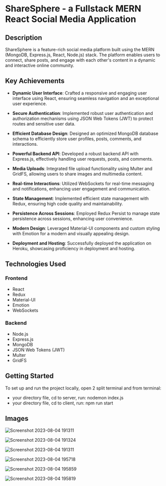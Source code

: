 # ShareSphere - a Fullstack MERN React Social Media Application

## Description

ShareSphere is a feature-rich social media platform built using the MERN (MongoDB, Express.js, React, Node.js) stack. The platform enables users to connect, share posts, and engage with each other's content in a dynamic and interactive online community.

## Key Achievements

- **Dynamic User Interface**: Crafted a responsive and engaging user interface using React, ensuring seamless navigation and an exceptional user experience.

- **Secure Authentication**: Implemented robust user authentication and authorization mechanisms using JSON Web Tokens (JWT) to protect routes and sensitive user data.

- **Efficient Database Design**: Designed an optimized MongoDB database schema to efficiently store user profiles, posts, comments, and interactions.

- **Powerful Backend API**: Developed a robust backend API with Express.js, effectively handling user requests, posts, and comments.

- **Media Uploads**: Integrated file upload functionality using Multer and GridFS, allowing users to share images and multimedia content.

- **Real-time Interactions**: Utilized WebSockets for real-time messaging and notifications, enhancing user engagement and communication.

- **State Management**: Implemented efficient state management with Redux, ensuring high code quality and maintainability.

- **Persistence Across Sessions**: Employed Redux Persist to manage state persistence across sessions, enhancing user convenience.

- **Modern Design**: Leveraged Material-UI components and custom styling with Emotion for a modern and visually appealing design.

- **Deployment and Hosting**: Successfully deployed the application on Heroku, showcasing proficiency in deployment and hosting.

## Technologies Used

### Frontend

- React
- Redux
- Material-UI
- Emotion
- WebSockets

### Backend

- Node.js
- Express.js
- MongoDB
- JSON Web Tokens (JWT)
- Multer
- GridFS

## Getting Started

To set up and run the project locally, open 2 split terminal and from terminal:
- your directory file, cd to server, run: nodemon index.js
- your directory file, cd to client, run: npm run start


## Images



![Screenshot 2023-08-04 191311](https://github.com/harsh2k2/ShareSphere/assets/72307191/f3273e66-a19c-4131-a742-b6af9d33902e)

![Screenshot 2023-08-04 191324](https://github.com/harsh2k2/ShareSphere/assets/72307191/473ce0b3-a209-4cb3-81c5-7ab37abd5571)


![Screenshot 2023-08-04 191311](https://github.com/harsh2k2/ShareSphere/assets/72307191/01cbbe8e-1d39-4daa-abd2-4ea7b797dcf0)


![Screenshot 2023-08-04 195718](https://github.com/harsh2k2/ShareSphere/assets/72307191/ec8c0706-84cc-4ff7-abf8-cbae7e9623f8)


![Screenshot 2023-08-04 195859](https://github.com/harsh2k2/ShareSphere/assets/72307191/2195a37c-1fb6-436a-b889-1e64c5186e00)


![Screenshot 2023-08-04 195819](https://github.com/harsh2k2/ShareSphere/assets/72307191/1468a212-e759-49ac-84c2-5ac2eb648c3a)
